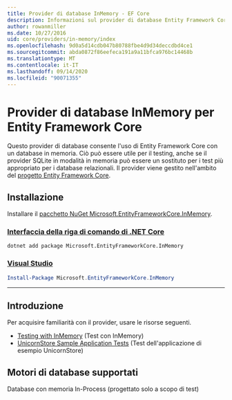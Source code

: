 ```yaml
---
title: Provider di database InMemory - EF Core
description: Informazioni sul provider di database Entity Framework Core InMemory
author: rowanmiller
ms.date: 10/27/2016
uid: core/providers/in-memory/index
ms.openlocfilehash: 9d0a5d14cdb047b80788fbe4d9d34deccdbd4ce1
ms.sourcegitcommit: abda0872f86eefeca191a9a11bfca976bc14468b
ms.translationtype: MT
ms.contentlocale: it-IT
ms.lasthandoff: 09/14/2020
ms.locfileid: "90071355"
---
```

# <a name="ef-core-in-memory-database-provider"></a>Provider di database InMemory per Entity Framework Core

Questo provider di database consente l'uso di Entity Framework Core con un database in memoria. Ciò può essere utile per il testing, anche se il provider SQLite in modalità in memoria può essere un sostituto per i test più appropriato per i database relazionali. Il provider viene gestito nell'ambito del [progetto Entity Framework Core](https://github.com/aspnet/EntityFrameworkCore).

## <a name="install"></a>Installazione

Installare il [pacchetto NuGet Microsoft.EntityFrameworkCore.InMemory](https://www.nuget.org/packages/Microsoft.EntityFrameworkCore.InMemory/).

### <a name="net-core-cli"></a>[Interfaccia della riga di comando di .NET Core](#tab/dotnet-core-cli)

```dotnetcli
dotnet add package Microsoft.EntityFrameworkCore.InMemory
```

### <a name="visual-studio"></a>[Visual Studio](#tab/vs)

``` powershell
Install-Package Microsoft.EntityFrameworkCore.InMemory
```

***

## <a name="get-started"></a>Introduzione

Per acquisire familiarità con il provider, usare le risorse seguenti.

* [Testing with InMemory](xref:core/miscellaneous/testing/in-memory) (Test con InMemory)
* [UnicornStore Sample Application Tests](https://github.com/rowanmiller/UnicornStore/blob/master/UnicornStore/src/UnicornStore.Tests/Controllers/ShippingControllerTests.cs) (Test dell'applicazione di esempio UnicornStore)

## <a name="supported-database-engines"></a>Motori di database supportati

Database con memoria In-Process (progettato solo a scopo di test)
